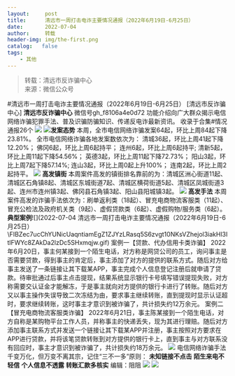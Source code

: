```yaml
---
layout:     post
title:      清远市一周打击电诈主要情况通报（2022年6月19日-6月25日）
date:       2022-07-04
author:     转载
header-img: img/the-first.png
catalog:   false
tags:
    - 其他
---
```


<blockquote><p>转载：清远市反诈骗中心<br>
来源：微信公众号</p></blockquote>

#清远市一周打击电诈主要情况通报（2022年6月19日-6月25日）
[清远市反诈骗中心]
**清远市反诈骗中心**
微信号gh_f8106a4e0d72
功能介绍向广大群众揭示电信网络诈骗犯罪手法、普及识骗防骗知识、传递反电诈最新资讯。
收录于合集#情况通报26个
![]({{site.baseurl}}/postimg/3CxTSiafadcic5zyXUfbXLUClzlpaoknCpV4bErPg2kuuS97hoJJbNCtFOVZ9X0j5W26HDaregC5kibiaLGl8CPr9A.gif)
![]({{site.baseurl}}/postimg/FIBZec7ucChYUNicUaqntiamEgZ1ZJYzLRasq5S6zvgt10NKsVZhejol3iakHl3ItlFWYc8ZAkDa2lzDc5SHxmqjw.gif)**发案态势**
本周，全市电信网络诈骗发案64起，环比上周84起下降23.81%。
全市电信网络诈骗各地发案数依次为：
清城36起，环比上周41起下降12.20%；
佛冈6起，环比上周6起持平；
连州6起，环比上周6起持平;
清新5起，环比上周11起下降54.56%；
英德3起，环比上周11起下降72.73%；
阳山3起，环比上周7起下降57.14%;
连山3起，环比上周0起上升100%；
连南2起，环比上周2起持平。
![]({{site.baseurl}}/postimg/FIBZec7ucChYUNicUaqntiamEgZ1ZJYzLRasq5S6zvgt10NKsVZhejol3iakHl3ItlFWYc8ZAkDa2lzDc5SHxmqjw.gif)
**高发镇街**
本周案件高发的镇街排名靠前的为：清城区洲心街道11起、清城区石角镇8起、清城区东城街道7起、清城区横荷街道5起、清城区凤城街道3起、连州市连州镇3起、佛冈县石角镇3起、阳山县阳城镇3起。
![]({{site.baseurl}}/postimg/FIBZec7ucChYUNicUaqntiamEgZ1ZJYzLRasq5S6zvgt10NKsVZhejol3iakHl3ItlFWYc8ZAkDa2lzDc5SHxmqjw.gif)
**高发手法**
本周案件高发的诈骗手法依次为：刷单返利类（18起）、冒充电商物流客服类（11起）、冒充公检法及政府机关类（9起）、虚假贷款类（6起）、虚假购物/服务类（6起）。
**典型案例**![](2022-07-04
清远市一周打击电诈主要情况通报（2022年6月19日-6月25日）\\FIBZec7ucChYUNicUaqntiamEgZ1ZJYzLRasq5S6zvgt10NKsVZhejol3iakHl3ItlFWYc8ZAkDa2lzDc5SHxmqjw.gif)
案例一【贷款、代办信用卡类诈骗】
2022年6月20日，事主何某接到一个陌生电话，对方称是网贷公司的员工，询问事主是否需要贷款，得到事主的肯定后，事主添加了对方的提供的联系方式。随后对方给事主发送了一条链接让其下载某APP，事主完成个人信息登记注册后就申请了贷款。待审批通过后事主点击提现，结果系统显示银行卡号填写错误提现失败，对方称需要交认证金才能解冻，于是事主就向对方提供的银行卡进行了转账。随后对方又以事主操作失误导致二次冻结为由，要求事主继续转账，直到提现时显示认证超时，要求继续转账，这时事主才意识到被诈骗了，共计损失约12万余元。
案例二【冒充电商物流客服类诈骗】
2022年6月21日，事主陈某接到一个陌生电话，对方自称是某购物平台工作人员，并称事主的快递丢失，现为其进行理赔。随后对方添加事主联系方式并发送一个链接让其下载某APP并注册，事主按照对方要求在APP进行贷款，并将该笔贷款转账到对方提供的银行卡上，直到事主与对方联系没有回应时，事主才意识到被诈骗了，共计损失约18万余元。
![]({{site.baseurl}}/postimg/3CxTSiafadcicSrq1TuCGjeg2XR8pkWTQy35zoTPIMPXzr1WuAj8qB3ZcbcVDsHhONZTzWhicTwzmQkTa4MDFcIyg.png)
电信网络诈骗手法千变万化，但万变不离其宗，记住“三不一多”原则：
**未知链接不点击**
**陌生来电不轻信**
**个人信息不透露**
**转账汇款多核实**
编辑：阻阻
![]({{site.baseurl}}/postimg/SUycX2yckdJ5YVVCpDYl0c5CbMTO3KgBTesbSxe5zKHlm2GQsTWAFTgswCXscN6Y9vuJHFcE77orSK7ClzYOdg.jpeg)
![]({{site.baseurl}}/postimg/3CxTSiafadcic5zyXUfbXLUClzlpaoknCpErldQhhamfG7KH1qHGrr3icT9iaAoE1B4noSO7EewO2k8fys5pMuaoog.gif)
